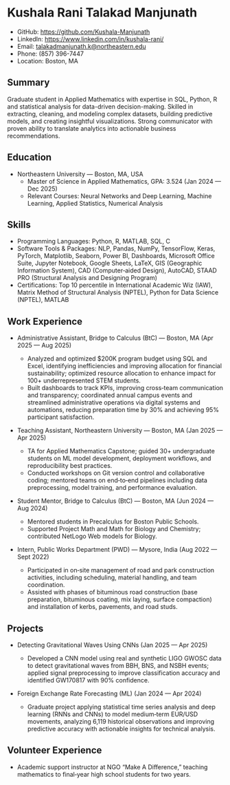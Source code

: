# Kushala Rani Talakad Manjunath

- GitHub: https://github.com/Kushala-Manjunath
- LinkedIn: https://www.linkedin.com/in/kushala-rani/
- Email: talakadmanjunath.k@northeastern.edu
- Phone: (857) 396-7447
- Location: Boston, MA

## Summary
Graduate student in Applied Mathematics with expertise in SQL, Python, R and statistical analysis for data-driven decision-making. Skilled in extracting, cleaning, and modeling complex datasets, building predictive models, and creating insightful visualizations. Strong communicator with proven ability to translate analytics into actionable business recommendations.

## Education
- Northeastern University — Boston, MA, USA
  - Master of Science in Applied Mathematics, GPA: 3.524 (Jan 2024 — Dec 2025)
  - Relevant Courses: Neural Networks and Deep Learning, Machine Learning, Applied Statistics, Numerical Analysis

## Skills
- Programming Languages: Python, R, MATLAB, SQL, C
- Software Tools & Packages: NLP, Pandas, NumPy, TensorFlow, Keras, PyTorch, Matplotlib, Seaborn, Power BI, Dashboards, Microsoft Office Suite, Jupyter Notebook, Google Sheets, LaTeX, GIS (Geographic Information System), CAD (Computer‑aided Design), AutoCAD, STAAD PRO (Structural Analysis and Designing Program)
- Certifications: Top 10 percentile in International Academic Wiz (IAW), Matrix Method of Structural Analysis (NPTEL), Python for Data Science (NPTEL), MATLAB

## Work Experience
- Administrative Assistant, Bridge to Calculus (BtC) — Boston, MA (Apr 2025 — Aug 2025)
  - Analyzed and optimized $200K program budget using SQL and Excel, identifying inefficiencies and improving allocation for financial sustainability; optimized resource allocation to enhance impact for 100+ underrepresented STEM students.
  - Built dashboards to track KPIs, improving cross‑team communication and transparency; coordinated annual campus events and streamlined administrative operations via digital systems and automations, reducing preparation time by 30% and achieving 95% participant satisfaction.

- Teaching Assistant, Northeastern University — Boston, MA (Jan 2025 — Apr 2025)
  - TA for Applied Mathematics Capstone; guided 30+ undergraduate students on ML model development, deployment workflows, and reproducibility best practices.
  - Conducted workshops on Git version control and collaborative coding; mentored teams on end‑to‑end pipelines including data preprocessing, model training, and performance evaluation.

- Student Mentor, Bridge to Calculus (BtC) — Boston, MA (Jun 2024 — Aug 2024)
  - Mentored students in Precalculus for Boston Public Schools.
  - Supported Project Math and Math for Biology and Chemistry; contributed NetLogo Web models for Biology.

- Intern, Public Works Department (PWD) — Mysore, India (Aug 2022 — Sept 2022)
  - Participated in on‑site management of road and park construction activities, including scheduling, material handling, and team coordination.
  - Assisted with phases of bituminous road construction (base preparation, bituminous coating, mix laying, surface compaction) and installation of kerbs, pavements, and road studs.

## Projects
- Detecting Gravitational Waves Using CNNs (Jan 2025 — Apr 2025)
  - Developed a CNN model using real and synthetic LIGO GWOSC data to detect gravitational waves from BBH, BNS, and NSBH events; applied signal preprocessing to improve classification accuracy and identified GW170817 with 90% confidence.

- Foreign Exchange Rate Forecasting (ML) (Jan 2024 — Apr 2024)
  - Graduate project applying statistical time series analysis and deep learning (RNNs and CNNs) to model medium‑term EUR/USD movements, analyzing 6,119 historical observations and improving predictive accuracy with actionable insights for technical analysis.

## Volunteer Experience
- Academic support instructor at NGO “Make A Difference,” teaching mathematics to final‑year high school students for two years.

